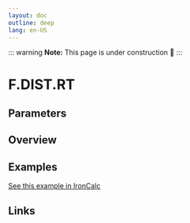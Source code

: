 ```yaml
---
layout: doc
outline: deep
lang: en-US
---
```


::: warning
**Note:** This page is under construction 🚧
:::

# F.DIST.RT

## Parameters

## Overview

## Examples

[See this example in IronCalc](https://app.ironcalc.com/?filename=f.dist.rt)

## Links